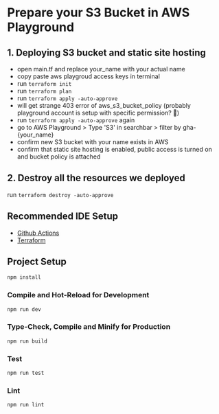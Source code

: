 # Prepare your S3 Bucket in AWS Playground

## 1. Deploying S3 bucket and static site hosting

- open main.tf and replace your_name with your actual name
- copy paste aws playgroud access keys in terminal
- run `terraform init`
- run `terraform plan`
- run `terraform apply -auto-approve`
- will get strange 403 error of aws_s3_bucket_policy (probably playground account is setup with specific permission? 🤔)
- run `terraform apply -auto-approve` again
- go to AWS Playground > Type 'S3' in searchbar > filter by gha-{your_name}
- confirm new S3 bucket with your name exists in AWS
- confirm that static site hosting is enabled, public access is turned on and bucket policy is attached

## 2. Destroy all the resources we deployed

run `terraform destroy -auto-approve`

## Recommended IDE Setup

- [Github Actions](https://marketplace.visualstudio.com/items?itemName=GitHub.vscode-github-actions)
- [Terraform](https://marketplace.visualstudio.com/items?itemName=HashiCorp.terraform)

## Project Setup

```sh
npm install
```

### Compile and Hot-Reload for Development

```sh
npm run dev
```

### Type-Check, Compile and Minify for Production

```sh
npm run build
```

### Test

```sh
npm run test
```

### Lint

```sh
npm run lint
```
